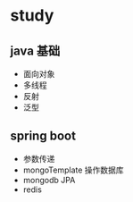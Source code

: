 # study
## java 基础
  - 面向对象
  - 多线程
  - 反射
  - 泛型
## spring boot
   - 参数传递
   - mongoTemplate 操作数据库
   - mongodb JPA
   - redis
   

